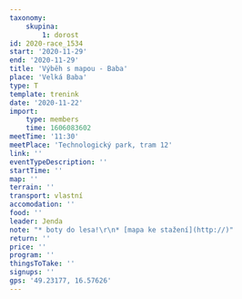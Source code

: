 ```yaml
---
taxonomy:
    skupina:
        1: dorost
id: 2020-race_1534
start: '2020-11-29'
end: '2020-11-29'
title: 'Výběh s mapou - Baba'
place: 'Velká Baba'
type: T
template: trenink
date: '2020-11-22'
import:
    type: members
    time: 1606083602
meetTime: '11:30'
meetPlace: 'Technologický park, tram 12'
link: ''
eventTypeDescription: ''
startTime: ''
map: ''
terrain: ''
transport: vlastní
accomodation: ''
food: ''
leader: Jenda
note: "* boty do lesa!\r\n* [mapa ke stažení](http://)"
return: ''
price: ''
program: ''
thingsToTake: ''
signups: ''
gps: '49.23177, 16.57626'
---
```


